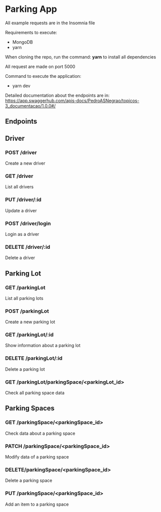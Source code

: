 # Parking App
All example requests are in the Insomnia file

Requirements to execute:
* MongoDB
* yarn

When cloning the repo, run the command: **yarn** to install all dependencies

All request are made on port 5000

Command to execute the application:
* yarn dev

Detailed documentation about the endpoints are in:
https://app.swaggerhub.com/apis-docs/PedroASNegrao/topicos-3_documentacao/1.0.0#/

## Endpoints
## Driver
### POST /driver
Create a new driver

### GET /driver
List all drivers

### PUT /driver/:id
Update a driver

### POST /driver/login
Login as a driver

### DELETE /driver/:id
Delete a driver

## Parking Lot

### GET /parkingLot
List all parking lots

### POST /parkingLot
Create a new parking lot

### GET /parkingLot/:id
Show information about a parking lot

### DELETE /parkingLot/:id
Delete a parking lot

### GET /parkingLot​/parkingSpace​/<parkingLot_id>
Check all parking space data

## Parking Spaces

### GET /parkingSpace/<parkingSpace_id>
Check data about a parking space

### PATCH /parkingSpace/<parkingSpace_id>
Modify data of a parking space

### DELETE ​/parkingSpace​/<parkingSpace_id>
Delete a parking space

### PUT /parkingSpace/<parkingSpace_id>
Add an item to a parking space